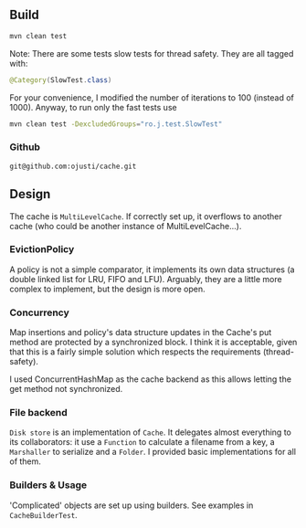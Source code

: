 ## Build
``` bash
mvn clean test
```
Note: There are some tests slow tests for thread safety. 
They are all tagged with:
``` java
@Category(SlowTest.class)
```
For your convenience, I modified the number of iterations to 100 (instead of 1000).
Anyway, to run only the fast tests use
``` bash
mvn clean test -DexcludedGroups="ro.j.test.SlowTest"
```

### Github
`git@github.com:ojusti/cache.git`

## Design
The cache is `MultiLevelCache`. If correctly set up, it overflows to another cache (who could be another instance of MultiLevelCache...).

### EvictionPolicy
A policy is not a simple comparator, it implements its own data structures (a double linked list for LRU, FIFO and LFU). Arguably, they are a little more complex to implement, but the design is more open.

### Concurrency
Map insertions and policy's data structure updates in the Cache's put method are protected by a synchronized block. I think it is acceptable, given that this is a fairly simple solution which respects the requirements (thread-safety). 

I used ConcurrentHashMap as the cache backend as this allows letting the get method not synchronized.

### File backend
`Disk store` is an implementation of `Cache`. It delegates almost everything to its collaborators: it use a `Function` to calculate a filename from a key, a `Marshaller` to serialize and a `Folder`. I provided basic implementations for all of them.  

### Builders & Usage
'Complicated' objects are set up using builders.
See examples in `CacheBuilderTest`.
